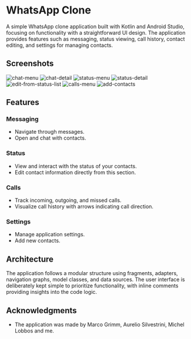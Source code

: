 # WhatsApp Clone

A simple WhatsApp clone application built with Kotlin and Android Studio, focusing on functionality with a straightforward UI design.
The application provides features such as messaging, status viewing, call history, contact editing, and settings for managing contacts.

## Screenshots

![chat-menu](https://github.com/Pablo-Mdz/WhatsSyntax/assets/80485682/1afc30d2-b659-43aa-b2be-971b1aa7a7a8)
![chat-detail](https://github.com/Pablo-Mdz/WhatsSyntax/assets/80485682/2550b3b1-8cae-478d-b764-d5e3d74dd269)
![status-menu](https://github.com/Pablo-Mdz/WhatsSyntax/assets/80485682/6018052c-1cb6-4035-82eb-64e56f03ceeb)
![status-detail](https://github.com/Pablo-Mdz/WhatsSyntax/assets/80485682/d95c5b40-a225-47fa-938a-538415f97600)
![edit-from-status-list](https://github.com/Pablo-Mdz/WhatsSyntax/assets/80485682/7fb609c8-1666-4dd0-912c-5ca8a649ed58)
![calls-menu](https://github.com/Pablo-Mdz/WhatsSyntax/assets/80485682/dffd4115-6a82-4786-bc95-58ed46c51beb)
![add-contacts](https://github.com/Pablo-Mdz/WhatsSyntax/assets/80485682/cce8d8cb-0f35-4cff-95fe-40b54eb35fdb)


## Features

### Messaging
- Navigate through messages.
- Open and chat with contacts.

### Status
- View and interact with the status of your contacts.
- Edit contact information directly from this section.

### Calls
- Track incoming, outgoing, and missed calls.
- Visualize call history with arrows indicating call direction.

### Settings
- Manage application settings.
- Add new contacts.

## Architecture

The application follows a modular structure using fragments, adapters, navigation graphs, model classes, and data sources.
The user interface is deliberately kept simple to prioritize functionality, with inline comments providing insights into the code logic.


## Acknowledgments

- The application was made by Marco Grimm, Aurelio Silvestrini, Michel Lobbos and me.
